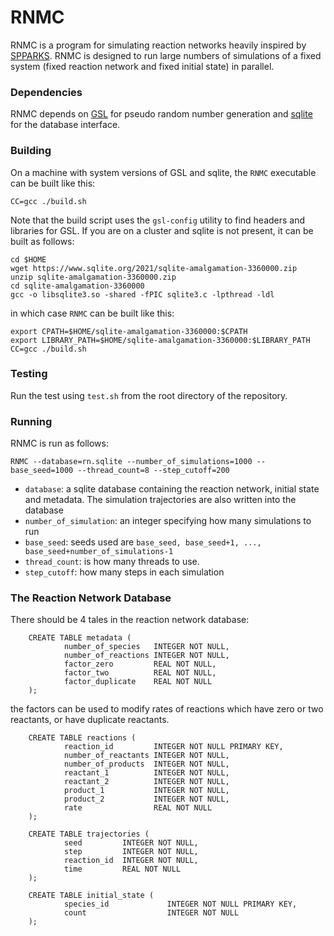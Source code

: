 # RNMC

RNMC is a program for simulating reaction networks heavily inspired by [SPPARKS](https://spparks.sandia.gov/). RNMC is designed to run large numbers of simulations of a fixed system (fixed reaction network and fixed initial state) in parallel.

### Dependencies

RNMC depends on [GSL](https://www.gnu.org/software/gsl/) for pseudo random number generation and [sqlite](https://www.sqlite.org/index.html) for the database interface.

### Building

On a machine with system versions of GSL and sqlite, the `RNMC` executable can be built like this:

```
CC=gcc ./build.sh
```

Note that the build script uses the `gsl-config` utility to find headers and libraries for GSL. If you are on a cluster and sqlite is not present, it can be built as follows:

```
cd $HOME
wget https://www.sqlite.org/2021/sqlite-amalgamation-3360000.zip
unzip sqlite-amalgamation-3360000.zip
cd sqlite-amalgamation-3360000
gcc -o libsqlite3.so -shared -fPIC sqlite3.c -lpthread -ldl
```

in which case `RNMC` can be built like this:

```
export CPATH=$HOME/sqlite-amalgamation-3360000:$CPATH
export LIBRARY_PATH=$HOME/sqlite-amalgamation-3360000:$LIBRARY_PATH
CC=gcc ./build.sh
```

### Testing

Run the test using `test.sh` from the root directory of the repository.

### Running

RNMC is run as follows:

```
RNMC --database=rn.sqlite --number_of_simulations=1000 --base_seed=1000 --thread_count=8 --step_cutoff=200
```

- `database`: a sqlite database containing the reaction network, initial state and metadata. The simulation trajectories are also written into the database
- `number_of_simulation`: an integer specifying how many simulations to run
- `base_seed`: seeds used are `base_seed, base_seed+1, ..., base_seed+number_of_simulations-1`
- `thread_count`: is how many threads to use.
- `step_cutoff`: how many steps in each simulation

### The Reaction Network Database

There should be 4 tales in the reaction network database:
```
    CREATE TABLE metadata (
            number_of_species   INTEGER NOT NULL,
            number_of_reactions INTEGER NOT NULL,
            factor_zero         REAL NOT NULL,
            factor_two          REAL NOT NULL,
            factor_duplicate    REAL NOT NULL
    );
```
the factors can be used to modify rates of reactions which have zero or two reactants, or have duplicate reactants.

```
    CREATE TABLE reactions (
            reaction_id         INTEGER NOT NULL PRIMARY KEY,
            number_of_reactants INTEGER NOT NULL,
            number_of_products  INTEGER NOT NULL,
            reactant_1          INTEGER NOT NULL,
            reactant_2          INTEGER NOT NULL,
            product_1           INTEGER NOT NULL,
            product_2           INTEGER NOT NULL,
            rate                REAL NOT NULL
    );

```

```
    CREATE TABLE trajectories (
            seed         INTEGER NOT NULL,
            step         INTEGER NOT NULL,
            reaction_id  INTEGER NOT NULL,
            time         REAL NOT NULL
    );
```

```
    CREATE TABLE initial_state (
            species_id             INTEGER NOT NULL PRIMARY KEY,
            count                  INTEGER NOT NULL
    );

```
